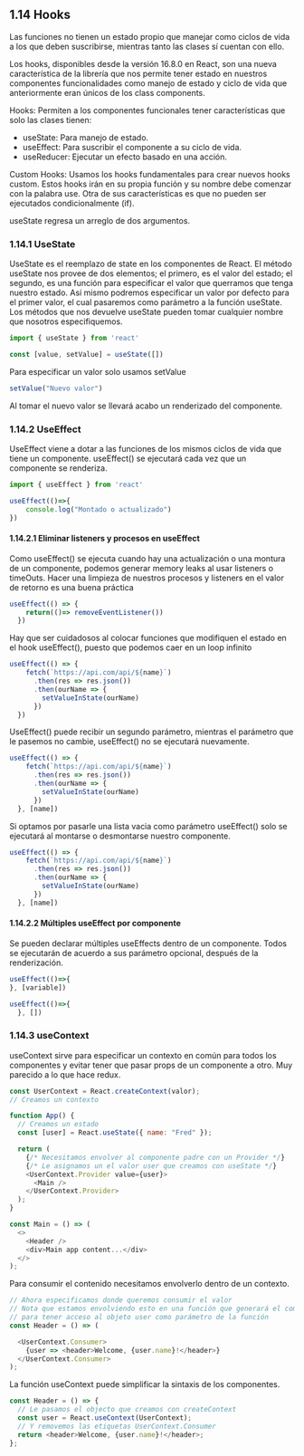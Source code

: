 ## 1.14 Hooks

Las funciones no tienen un estado propio que manejar como ciclos de vida a los
que deben suscribirse, mientras tanto las clases sí cuentan con ello.

Los hooks, disponibles desde la versión 16.8.0 en React, son una nueva
característica de la librería que nos permite tener estado en nuestros
componentes funcionalidades como manejo de estado y ciclo de vida que
anteriormente eran únicos de los class components.

Hooks: Permiten a los componentes funcionales tener características que solo las
clases tienen:

-   useState: Para manejo de estado.
-   useEffect: Para suscribir el componente a su ciclo de vida.
-   useReducer: Ejecutar un efecto basado en una acción.

Custom Hooks: Usamos los hooks fundamentales para crear nuevos hooks custom.
Estos hooks irán en su propia función y su nombre debe comenzar con la palabra
use. Otra de sus características es que no pueden ser ejecutados
condicionalmente (if).

useState regresa un arreglo de dos argumentos.

### 1.14.1 UseState

UseState es el reemplazo de state en los componentes de React. El método
useState nos provee de dos elementos; el primero, es el valor del estado; el
segundo, es una función para especificar el valor que querramos que tenga
nuestro estado. Así mismo podremos especificar un valor por defecto para el
primer valor, el cual pasaremos como parámetro a la función useState. Los
métodos que nos devuelve useState pueden tomar cualquier nombre que nosotros
especifiquemos.

``` javascript
import { useState } from 'react'

const [value, setValue] = useState([])
```

Para especificar un valor solo usamos setValue

``` javascript
setValue("Nuevo valor")
```

Al tomar el nuevo valor se llevará acabo un renderizado del componente.

### 1.14.2 UseEffect

UseEffect viene a dotar a las funciones de los mismos ciclos de vida que tiene
un componente. useEffect() se ejecutará cada vez que un componente se renderiza.

``` javascript
import { useEffect } from 'react'

useEffect(()=>{
    console.log("Montado o actualizado")    
})
```

#### 1.14.2.1 Eliminar listeners y procesos en useEffect

Como useEffect() se ejecuta cuando hay una actualización o una montura de un
componente, podemos generar memory leaks al usar listeners o timeOuts. Hacer una
limpieza de nuestros procesos y listeners en el valor de retorno es una buena
práctica

``` javascript
useEffect(() => {
    return(()=> removeEventListener())
  })   
```

Hay que ser cuidadosos al colocar funciones que modifiquen el estado en el hook
useEffect(), puesto que podemos caer en un loop infinito

``` javascript
useEffect(() => {
    fetch(`https://api.com/api/${name}`)
      .then(res => res.json())
      .then(ourName => {
        setValueInState(ourName)
      })
  })   
```

UseEffect() puede recibir un segundo parámetro, mientras el parámetro que le
pasemos no cambie, useEffect() no se ejecutará nuevamente.

``` javascript
useEffect(() => {
    fetch(`https://api.com/api/${name}`)
      .then(res => res.json())
      .then(ourName => {
        setValueInState(ourName)
      })
  }, [name]) 
```

Si optamos por pasarle una lista vacia como parámetro useEffect() solo se
ejecutará al montarse o desmontarse nuestro componente.

``` javascript
useEffect(() => {
    fetch(`https://api.com/api/${name}`)
      .then(res => res.json())
      .then(ourName => {
        setValueInState(ourName)
      })
  }, [name]) 
```

#### 1.14.2.2 Múltiples useEffect por componente

Se pueden declarar múltiples useEffects dentro de un componente. Todos se
ejecutarán de acuerdo a sus parámetro opcional, después de la renderización.

``` javascript
useEffect(()=>{
}, [variable])

useEffect(()=>{
  }, [])
```

### 1.14.3 useContext

useContext sirve para especificar un contexto en común para todos los
componentes y evitar tener que pasar props de un componente a otro. Muy parecido
a lo que hace redux.

``` javascript
const UserContext = React.createContext(valor);
// Creamos un contexto

function App() {
  // Creamos un estado
  const [user] = React.useState({ name: "Fred" });

  return (
    {/* Necesitamos envolver al componente padre con un Provider */}
    {/* Le asignamos un el valor user que creamos con useState */}
    <UserContext.Provider value={user}>
      <Main />
    </UserContext.Provider>
  );
}

const Main = () => (
  <>
    <Header />
    <div>Main app content...</div>
  </>
);
```

Para consumir el contenido necesitamos envolverlo dentro de un contexto.

``` javascript
// Ahora especificamos donde queremos consumir el valor
// Nota que estamos envolviendo esto en una función que generará el componente
// para tener acceso al objeto user como parámetro de la función
const Header = () => (

  <UserContext.Consumer>
    {user => <header>Welcome, {user.name}!</header>}
  </UserContext.Consumer>
);
```

La función useContext puede simplificar la sintaxis de los componentes.

``` javascript
const Header = () => {
  // Le pasamos el objecto que creamos con createContext
  const user = React.useContext(UserContext);
  // Y removemos las etiquetas UserContext.Consumer
  return <header>Welcome, {user.name}!</header>;
};
```

